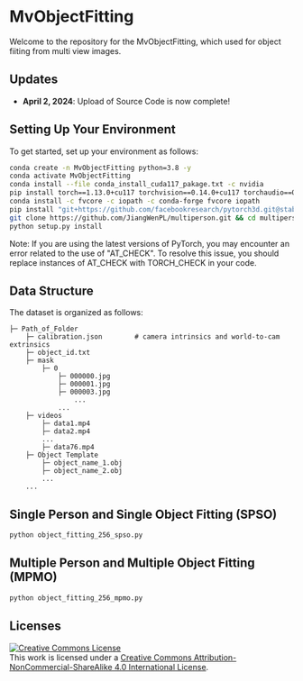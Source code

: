 # MvObjectFitting

Welcome to the repository for the MvObjectFitting, which used for object fiiting from multi view images.


## Updates
- **April 2, 2024**: Upload of Source Code is now complete!

## Setting Up Your Environment

To get started, set up your environment as follows:

```bash
conda create -n MvObjectFitting python=3.8 -y
conda activate MvObjectFitting
conda install --file conda_install_cuda117_pakage.txt -c nvidia
pip install torch==1.13.0+cu117 torchvision==0.14.0+cu117 torchaudio==0.13.0 --extra-index-url https://download.pytorch.org/whl/cu117
conda install -c fvcore -c iopath -c conda-forge fvcore iopath
pip install "git+https://github.com/facebookresearch/pytorch3d.git@stable"
git clone https://github.com/JiangWenPL/multiperson.git && cd multiperson/neural_renderer
python setup.py install
```
Note: If you are using the latest versions of PyTorch, you may encounter an error related to the use of "AT_CHECK". To resolve this issue, you should replace instances of AT_CHECK with TORCH_CHECK in your code.

## Data Structure


The dataset is organized as follows:
```
├─ Path_of_Folder
    ├─ calibration.json        # camera intrinsics and world-to-cam extrinsics
    ├─ object_id.txt
    ├─ mask
        ├─ 0
            ├─ 000000.jpg
            ├─ 000001.jpg
            ├─ 000003.jpg
                ...
            ...
    ├─ videos
        ├─ data1.mp4
        ├─ data2.mp4
        ...
        ├─ data76.mp4
    ├─ Object Template
        ├─ object_name_1.obj
        ├─ object_name_2.obj
        ...
    ...
```

## Single Person and Single Object Fitting (SPSO)


```bash
python object_fitting_256_spso.py
```

## Multiple Person and Multiple Object Fitting (MPMO)


```bash
python object_fitting_256_mpmo.py
```

## Licenses
<a rel="license" href="http://creativecommons.org/licenses/by-nc-sa/4.0/"><img alt="Creative Commons License" style="border-width:0" src="https://i.creativecommons.org/l/by-nc-sa/4.0/80x15.png" /></a><br />This work is licensed under a <a rel="license" href="http://creativecommons.org/licenses/by-nc-sa/4.0/">Creative Commons Attribution-NonCommercial-ShareAlike 4.0 International License</a>.